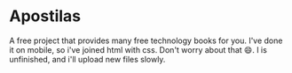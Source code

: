 # Apostilas
A free project that provides many free technology books for you.
I've done it on mobile, so i've joined html with css. Don't worry about that 😄.
I is unfinished, and i'll upload new files slowly.
